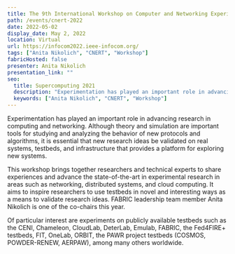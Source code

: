 ```yaml
---
title: The 9th International Workshop on Computer and Networking Experimental Research using Testbeds (CNERT 2022)
path: /events/cnert-2022
date: 2022-05-02
display_date: May 2, 2022
location: Virtual
url: https://infocom2022.ieee-infocom.org/
tags: ["Anita Nikolich", "CNERT", "Workshop"]
fabricHosted: false
presenter: Anita Nikolich
presentation_link: ""
seo:
  title: Supercomputing 2021
  description: "Experimentation has played an important role in advancing research in computing and networking. Although theory and simulation are important tools for studying and analyzing the behavior of new protocols and algorithms, it is essential that new research ideas be validated on real systems, testbeds, and infrastructure that provides a platform for exploring new systems."
  keywords: ["Anita Nikolich", "CNERT", "Workshop"]
---
```


Experimentation has played an important role in advancing research in computing and networking. Although theory and simulation are important tools for studying and analyzing the behavior of new protocols and algorithms, it is essential that new research ideas be validated on real systems, testbeds, and infrastructure that provides
a platform for exploring new systems.

This workshop brings together researchers and technical experts to share experiences and advance the state-of-the-art in experimental research in areas such as networking, distributed systems, and cloud computing. It aims to inspire researchers to use testbeds in novel and interesting ways as a means to validate research ideas. FABRIC leadership team member Anita Nikolich is one of the co-chairs this year.

Of particular interest are experiments on publicly available testbeds such as the CENI, Chameleon, CloudLab, DeterLab, Emulab, FABRIC, the Fed4FIRE+ testbeds, FIT, OneLab, ORBIT, the PAWR project testbeds (COSMOS, POWDER-RENEW, AERPAW), among many others worldwide.
